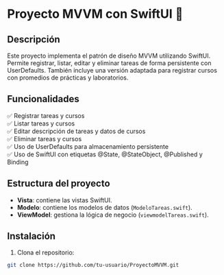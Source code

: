 # Proyecto MVVM con SwiftUI 📱

## Descripción
Este proyecto implementa el patrón de diseño MVVM utilizando SwiftUI. Permite registrar, listar, editar y eliminar tareas de forma persistente con UserDefaults. También incluye una versión adaptada para registrar cursos con promedios de prácticas y laboratorios.

## Funcionalidades
✅ Registrar tareas y cursos  
✅ Listar tareas y cursos  
✅ Editar descripción de tareas y datos de cursos  
✅ Eliminar tareas y cursos  
✅ Uso de UserDefaults para almacenamiento persistente  
✅ Uso de SwiftUI con etiquetas @State, @StateObject, @Published y Binding

## Estructura del proyecto
- **Vista**: contiene las vistas SwiftUI.
- **Modelo**: contiene los modelos de datos (`ModeloTareas.swift`).
- **ViewModel**: gestiona la lógica de negocio (`viewmodelTareas.swift`).

## Instalación
1. Clona el repositorio:
```bash
git clone https://github.com/tu-usuario/ProyectoMVVM.git
